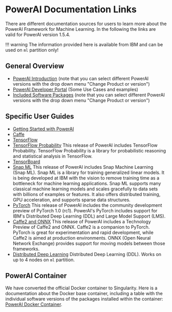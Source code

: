 # PowerAI Documentation Links

There are different documentation sources for users to learn more about
the PowerAI Framework for Machine Learning. In the following the links
are valid for PowerAI version 1.5.4.

!!! warning
    The information provided here is available from IBM and can be used on `ml` partition only!

## General Overview

-   [PowerAI Introduction](https://www.ibm.com/support/knowledgecenter/en/SS5SF7_1.5.3/welcome/welcome.htm)
    (note that you can select different PowerAI versions with the drop down menu
    "Change Product or version")
-   [PowerAI Developer Portal](https://developer.ibm.com/linuxonpower/deep-learning-powerai/)
    (Some Use Cases and examples)
-   [Included Software Packages](https://www.ibm.com/support/knowledgecenter/en/SS5SF7_1.5.4/navigation/pai_software_pkgs.html)
    (note that you can select different PowerAI versions with the drop down menu "Change Product
    or version")

## Specific User Guides

- [Getting Started with PowerAI](https://www.ibm.com/support/knowledgecenter/SS5SF7_1.5.4/navigation/pai_getstarted.htm)
- [Caffe](https://www.ibm.com/support/knowledgecenter/SS5SF7_1.5.4/navigation/pai_getstarted_caffe.html)
- [TensorFlow](https://www.ibm.com/support/knowledgecenter/SS5SF7_1.5.4/navigation/pai_getstarted_tensorflow.html?view=kc)
- [TensorFlow Probability](https://www.ibm.com/support/knowledgecenter/SS5SF7_1.5.4/navigation/pai_getstarted_tensorflow_prob.html?view=kc)
  This release of PowerAI includes TensorFlow Probability. TensorFlow Probability is a library
  for probabilistic reasoning and statistical analysis in TensorFlow.
- [TensorBoard](https://www.ibm.com/support/knowledgecenter/SS5SF7_1.5.4/navigation/pai_getstarted_tensorboard.html?view=kc)
- [Snap ML](https://www.ibm.com/support/knowledgecenter/SS5SF7_1.5.4/navigation/pai_getstarted_snapml.html)
  This release of PowerAI includes Snap Machine Learning (Snap ML). Snap ML is a library for
  training generalized linear models. It is being developed at IBM with the
  vision to remove training time as a bottleneck for machine learning
  applications. Snap ML supports many classical machine learning
  models and scales gracefully to data sets with billions of examples
  or features. It also offers distributed training, GPU acceleration,
  and supports sparse data structures.
- [PyTorch](https://www.ibm.com/support/knowledgecenter/SS5SF7_1.5.4/navigation/pai_getstarted_pytorch.html)
  This release of PowerAI includes
  the community development preview of PyTorch 1.0 (rc1). PowerAI's
  PyTorch includes support for IBM's Distributed Deep Learning (DDL)
  and Large Model Support (LMS).
- [Caffe2 and ONNX](https://www.ibm.com/support/knowledgecenter/SS5SF7_1.5.4/navigation/pai_getstarted_caffe2ONNX.html)
  This release of PowerAI includes a Technology Preview of Caffe2 and ONNX. Caffe2 is a
  companion to PyTorch. PyTorch is great for experimentation and rapid
  development, while Caffe2 is aimed at production environments. ONNX
  (Open Neural Network Exchange) provides support for moving models
  between those frameworks.
- [Distributed Deep Learning](https://www.ibm.com/support/knowledgecenter/SS5SF7_1.5.4/navigation/pai_getstarted_ddl.html?view=kc)
  Distributed Deep Learning (DDL). Works on up to 4 nodes on `ml` partition.

## PowerAI Container

We have converted the official Docker container to Singularity. Here is
a documentation about the Docker base container, including a table with
the individual software versions of the packages installed within the
container: [PowerAI Docker Container](https://hub.docker.com/r/ibmcom/powerai/).
